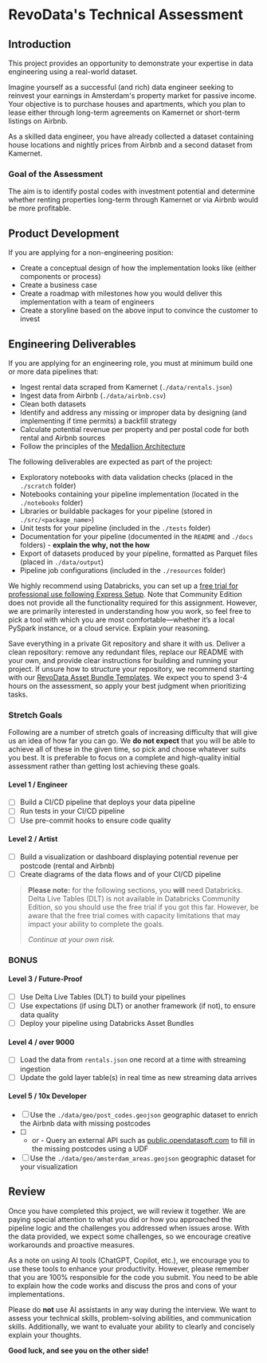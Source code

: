 # RevoData's Technical Assessment

## Introduction

This project provides an opportunity to demonstrate your expertise in data engineering using a real-world dataset.

Imagine yourself as a successful (and rich) data engineer seeking to reinvest your earnings in Amsterdam's property market for passive income. Your objective is to purchase houses and apartments, which you plan to lease either through long-term agreements on Kamernet or short-term listings on Airbnb.

As a skilled data engineer, you have already collected a dataset containing house locations and nightly prices from Airbnb and a second dataset from Kamernet.

### Goal of the Assessment

The aim is to identify postal codes with investment potential and determine whether renting properties long-term through Kamernet or via Airbnb would be more profitable.

## Product Development

If you are applying for a non-engineering position:

- Create a conceptual design of how the implementation looks like (either components or process)
- Create a business case
- Create a roadmap with milestones how you would deliver this implementation with a team of engineers
- Create a storyline based on the above input to convince the customer to invest

## Engineering Deliverables

If you are applying for an engineering role, you must at minimum build one or more data pipelines that:

- Ingest rental data scraped from Kamernet (`./data/rentals.json`)
- Ingest data from Airbnb (`./data/airbnb.csv`)
- Clean both datasets
- Identify and address any missing or improper data by designing (and implementing if time permits) a backfill
strategy
- Calculate potential revenue per property and per postal code for both rental and Airbnb sources
- Follow the principles of the [Medallion Architecture](https://www.databricks.com/glossary/medallion-architecture#:~:text=A%20medallion%20architecture%20is%20a%20data%20design%20pattern,%28from%20Bronze%20%E2%87%92%20Silver%20%E2%87%92%20Gold%20layer%20tables%29.)

The following deliverables are expected as part of the project:

- Exploratory notebooks with data validation checks (placed in the `./scratch` folder)
- Notebooks containing your pipeline implementation (located in the `./notebooks` folder)
- Libraries or buildable packages for your pipeline (stored in `./src/<package_name>`)
- Unit tests for your pipeline (included in the `./tests` folder)
- Documentation for your pipeline (documented in the `README` and `./docs` folders) - **explain the why, not the how**
- Export of datasets produced by your pipeline, formatted as Parquet files (placed in `./data/output`)
- Pipeline job configurations (included in the `./resources` folder)

We highly recommend using Databricks, you can set up a [free trial for professional use following Express Setup](http://signup.databricks.com/). Note that Community Edition does not provide all the functionality required for this assignment. However, we are primarily interested in understanding how you work, so feel free to pick a tool with which you are most comfortable—whether it’s a local PySpark instance, or a cloud service. Explain your reasoning.

Save everything in a private Git repository and share it with us. Deliver a clean repository: remove any redundant files, replace our README with your own, and provide clear instructions for building and running your project. If unsure how to structure your repository, we recommend starting with our [RevoData Asset Bundle Templates](https://github.com/revodatanl/revo-asset-bundle-templates). We expect you to spend 3-4 hours on the assessment, so apply your best judgment when prioritizing tasks.

### Stretch Goals

Following are a number of stretch goals of increasing difficulty that will give us an idea of how far you can go. We **do not expect** that you will be able to achieve all of these in the given time, so pick and choose whatever suits you best. It is preferable to focus on a complete and high-quality initial assessment rather than getting lost achieving these goals.

#### Level 1 / Engineer

- [ ] Build a CI/CD pipeline that deploys your data pipeline
- [ ] Run tests in your CI/CD pipeline
- [ ] Use pre-commit hooks to ensure code quality

#### Level 2 / Artist

- [ ] Build a visualization or dashboard displaying potential revenue per postcode (rental and Airbnb)
- [ ] Create diagrams of the data flows and of your CI/CD pipeline

> **Please note:** for the following sections, you **will** need Databricks. Delta Live Tables (DLT) is not available in Databricks Community Edition, so you should use the free trial if you got this far. However, be aware that the free trial comes with capacity limitations that may impact your ability to complete the goals.
>
> _Continue at your own risk._

### BONUS

#### Level 3 / Future-Proof

- [ ] Use Delta Live Tables (DLT) to build your pipelines
- [ ] Use expectations (if using DLT) or another framework (if not), to ensure data quality
- [ ] Deploy your pipeline using Databricks Asset Bundles

#### Level 4 / over 9000

- [ ] Load the data from `rentals.json` one record at a time with streaming ingestion
- [ ] Update the gold layer table(s) in real time as new streaming data arrives

#### Level 5 / 10x Developer

- [ ] Use the `./data/geo/post_codes.geojson` geographic dataset to enrich the Airbnb data with missing postcodes
- [ ] - or - Query an external API such as [public.opendatasoft.com](https://public.opendatasoft.com/explore/dataset/georef-netherlands-postcode-pc4/api/) to fill in the missing postcodes using a UDF
- [ ] Use the `./data/geo/amsterdam_areas.geojson` geographic dataset for your visualization

## Review

Once you have completed this project, we will review it together. We are paying special attention to what you did or how you approached the pipeline logic and the challenges you addressed when issues arose. With the data provided, we expect some challenges, so we encourage creative workarounds and proactive measures.

As a note on using AI tools (ChatGPT, Copilot, etc.), we encourage you to use these tools to enhance your productivity. However, please remember that you are 100% responsible for the code you submit. You need to be able to explain how the code works and discuss the pros and cons of your implementations.

Please do **not** use AI assistants in any way during the interview. We want to assess your technical skills, problem-solving abilities, and communication skills. Additionally, we want to evaluate your ability to clearly and concisely explain your thoughts.

**Good luck, and see you on the other side!**
